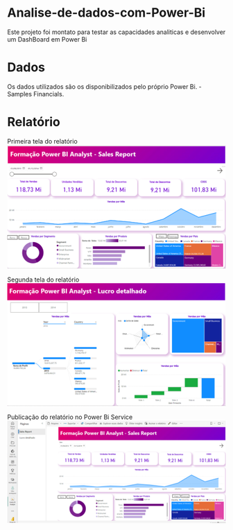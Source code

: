 # Analise-de-dados-com-Power-Bi

Este projeto foi montato para testar as capacidades analiticas e desenvolver um DashBoard em Power Bi


# Dados

Os dados utilizados são os disponibilizados pelo próprio Power Bi. - Samples Financials.

# Relatório
Primeira tela do relatório
![Primeira tela](Tela1.png)


Segunda tela do relatório
![Segunda Tela](Tela2.png)

Publicação do relatório no Power Bi Service
![Publicacao](publicacao.png)
